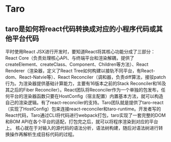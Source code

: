 # Taro

## taro是如何将react代码转换成对应的小程序代码或其他平台代码

平时使用React JSX进行开发时，要知道React将其核心功能分成了三部分：React Core（负责处理核心API、与终端平台和渲染解耦，提供了createElement、createClass、Component、Children等方法）、React Renderer（渲染器，定义了React Tree如何构建以接轨不同平台，有React-dom、React-Natvie等）、React Reconciler（调和器，负责diff算法，接驳patch行为。为渲染器提供基础计算能力，主要有16版本之前的Stack Reconciler和16及其之后的Fiber Reconciler）。React团队将Reconciler作为一个单独的包发布，任何平台的渲染器函数只要在HostConfig（宿主配置）内置基本方法，就可以构造自己的渲染逻辑。有了react-reconciler的支持。Taro团队就是提供了taro-react（实现了HostConfig）包来连接react-reconciler和taro-runtime。开发者写的React代码，Taro通过CLI将代码进行webpack打包，taro实现了一套完整的DOM和BOM API在各个平台的适配，打包完之后，就可以将程序渲染到对应的平台上。 核心就在于对输入的源代码的语法分析，语法树构建，随后对语法树进行转换操作再解析生成目标代码的过程。